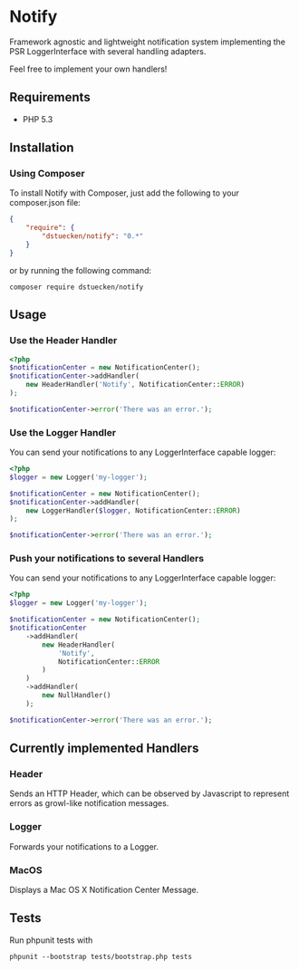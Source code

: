 # Notify

Framework agnostic and lightweight notification system implementing the PSR LoggerInterface with several handling adapters.

Feel free to implement your own handlers!

## Requirements

* PHP 5.3

## Installation

### Using Composer

To install Notify with Composer, just add the following to your composer.json file:

```json
{
    "require": {
        "dstuecken/notify": "0.*"
    }
}
```

or by running the following command:

```shell
composer require dstuecken/notify
```

## Usage

### Use the Header Handler

```php
<?php
$notificationCenter = new NotificationCenter();
$notificationCenter->addHandler(
    new HeaderHandler('Notify', NotificationCenter::ERROR)
);

$notificationCenter->error('There was an error.');
```

### Use the Logger Handler

You can send your notifications to any LoggerInterface capable logger:

```php
<?php
$logger = new Logger('my-logger');

$notificationCenter = new NotificationCenter();
$notificationCenter->addHandler(
    new LoggerHandler($logger, NotificationCenter::ERROR)
);

$notificationCenter->error('There was an error.');
```

### Push your notifications to several Handlers

You can send your notifications to any LoggerInterface capable logger:

```php
<?php
$logger = new Logger('my-logger');

$notificationCenter = new NotificationCenter();
$notificationCenter
	->addHandler(
	    new HeaderHandler(
	        'Notify',
	        NotificationCenter::ERROR
	    )
	)
	->addHandler(
	    new NullHandler()
	);

$notificationCenter->error('There was an error.');
```

## Currently implemented Handlers

### Header

Sends an HTTP Header, which can be observed by Javascript to represent errors as growl-like notification messages.

### Logger

Forwards your notifications to a Logger.

### MacOS

Displays a Mac OS X Notification Center Message.

## Tests

Run phpunit tests with

```shell
phpunit --bootstrap tests/bootstrap.php tests
```
